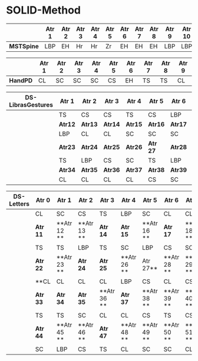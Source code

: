 # SOLID-Method



|  |Atr 1|Atr 2|Atr 3|Atr 4|Atr 5|Atr 6|Atr 7|Atr 8|Atr 9|Atr 10|
|--|   --|   --|   --|   --|   --|   --|   --|   --|   --|    --|
|**MSTSpine**| LBP | EH  |Hr   |Hr   |Zr   |EH   |EH   |EH   |LBP   | LBP

|  |**Atr 1**|**Atr 2**|**Atr 3**|**Atr 4**|**Atr 5**|**Atr 6**|**Atr 7**|**Atr 8**|**Atr 9**|
|--		|   --|   --|   --|   --|   --|   --|   --|   --|   --|
|**HandPD**| CL    | SC  |SC   |SC   |CS   |EH   |TS   |TS   |CL



| DS-LibrasGestures | Atr 1  | Atr 2  | Atr 3  | Atr 4  | Atr 5  | Atr 6  | Atr 7  | Atr 8  | Atr 9  | Atr 10 | Atr 11 |
|-------------------|--------|--------|--------|--------|--------|--------|--------|--------|--------|--------|--------|
|                   | TS     | CS     | CS     | TS     | CS     | LBP    | TS     | LBP    | CS     | TS     | SC     |
|                   | **Atr12** | **Atr13** | **Atr14** | **Atr15** | **Atr16** | **Atr17** | **Atr18** | **Atr19** | **Atr20** | **Atr21** | **Atr22** |
|					| LBP    | CL     | CL     | SC     | SC     | SC     | TS     | CS     | LBP    | SC     | LBP    |
|                   | **Atr23** | **Atr24** | **Atr25** | **Atr26** | **Atr 27** | **Atr28** | **Atr29** | **Atr30** | **Atr31** | **Atr32** | **Atr33** |
|                   | TS     | LBP    | CS     | SC     | TS     | LBP    | SC     | LBP    | CS     | SC     | CL     |
|                   | **Atr34** | **Atr35** | **Atr36** | **Atr37** | **Atr38** | **Atr39** | **Atr40** |   
|                   | CL     | CL     | CL     | CL     | CS     | SC     | CS     | 



| DS-Letters | Atr 0  | Atr 1  | Atr 2  | Atr 3  | Atr 4  | Atr 5  | Atr 6  | Atr 7  | Atr 8  | Atr 9  | Atr 10 |
|------------|--------|--------|--------|--------|--------|--------|--------|--------|--------|--------|--------|
|            | CL     | SC     | CS     | TS     | LBP    | SC     | CL     | CL     | CS     | CS     | LBP    |
|            | **Atr 11** | **Atr 12 **| **Atr 13 **| **Atr 14**|**Atr 15**| **Atr 16 **|**Atr 17** |**Atr 18 **|**Atr 19** | **Atr 20** | **Atr 21** |
|            | TS     | TS     | LBP    | TS     | SC     | LBP    | CS     | SC     | TS     | TS     | TS     |
|            | **Atr 22** | **Atr 23 **|**Atr 24** |**Atr 25** |**Atr 26 **| Atr 27** | **Atr 28 **|**Atr 29 **| **Atr 30** | **Atr 31 **|**Atr 32 **|
|            | **CL     | CL     | CL     | CL     | LBP    | CS     | CL     | CS     | CS     | CL     | SC     |
|            | **Atr 33** |**Atr 34** |**Atr 35** | **Atr 36 **|**Atr 37** |**Atr 38 **|**Atr 39 **|**Atr 40 **| Atr 41 **| **Atr 42 **| Atr 43 **|
|            | TS     | TS     | SC     | CL     | CL     | CS     | TS     | CS     | CL     | LBP    | SC     |
|            | **Atr 44** | **Atr 45 **| **Atr 46 **| **Atr 47** | **Atr 48 **| **Atr 49 **| **Atr 50 **| **Atr 51 **|        |        |        |
|            | SC     | LBP    | CS     | TS     | CL     | SC     | SC     | CL     |        |        |        |
